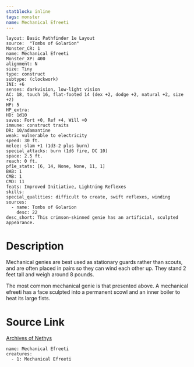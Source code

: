 ```yaml
---
statblock: inline
tags: monster
name: Mechanical Efreeti
---
```

```statblock
layout: Basic Pathfinder 1e Layout
source:  "Tombs of Golarion"
Monster_CR: 1
name: Mechanical Efreeti
Monster_XP: 400
alignment: N
size: Tiny
type: construct
subtype: (clockwork)
INI: +6
senses: darkvision, low-light vision
AC: 18, touch 16, flat-footed 14 (dex +2, dodge +2, natural +2, size +2)
HP: 5
HP_extra: 
HD: 1d10
saves: Fort +0, Ref +4, Will +0
immune: construct traits
DR: 10/adamantine
weak: vulnerable to electricity
speed: 30 ft.
melee: slam +1 (1d3-2 plus burn)
special_attacks: burn (1d6 fire, DC 10)
space: 2.5 ft.
reach: 0 ft.
pf1e_stats: [6, 14, None, None, 11, 1]
BAB: 1
CMB: 1
CMD: 11
feats: Improved Initiative, Lightning Reflexes
skills: 
special_qualities: difficult to create, swift reflexes, winding
sources:
  - name: Tombs of Golarion
    desc: 22
desc_short: This crimson-skinned genie has an artificial, sculpted appearance.
```
# Description
Mechanical genies are best used as stationary guards rather than scouts, and are often placed in pairs so they can wind each other up. They stand 2 feet tall and weigh around 8 pounds.

 The most common mechanical genie is that presented above. A mechanical efreeti has a face sculpted into a permanent scowl and an inner boiler to heat its large fists.
# Source Link
[Archives of Nethys](https://aonprd.com/MonsterDisplay.aspx?ItemName=Mechanical%20Efreeti)
```encounter-table
name: Mechanical Efreeti
creatures:
  - 1: Mechanical Efreeti
```
